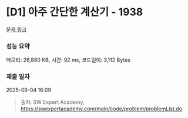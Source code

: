 # [D1] 아주 간단한 계산기 - 1938 

[문제 링크](https://swexpertacademy.com/main/code/problem/problemDetail.do?contestProbId=AV5PjsYKAMIDFAUq) 

### 성능 요약

메모리: 26,880 KB, 시간: 92 ms, 코드길이: 3,112 Bytes

### 제출 일자

2025-09-04 16:09



> 출처: SW Expert Academy, https://swexpertacademy.com/main/code/problem/problemList.do